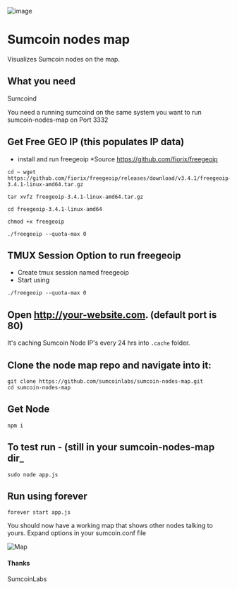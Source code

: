 ![image](https://miningpoolstats.stream/ico/sumcoin.png)


# Sumcoin nodes map

Visualizes Sumcoin nodes on the map.

## What you need

Sumcoind

You need a running sumcoind on the same system you want to run sumcoin-nodes-map on Port 3332 



## Get Free GEO IP (this populates IP data)

* install and run freegeoip   *Source https://github.com/fiorix/freegeoip
```
cd ~ wget https://github.com/fiorix/freegeoip/releases/download/v3.4.1/freegeoip-3.4.1-linux-amd64.tar.gz
```
```
tar xvfz freegeoip-3.4.1-linux-amd64.tar.gz
```
```
cd freegeoip-3.4.1-linux-amd64
```
```
chmod +x freegeoip
```
```
./freegeoip --quota-max 0
```

## TMUX Session Option to run freegeoip
* Create tmux session named freegeoip
* Start using 
```
./freegeoip --quota-max 0
```
## Open http://your-website.com. (default port is 80)

It's caching Sumcoin Node IP's every 24 hrs into `.cache` folder.



## Clone the node map repo and navigate into it:

```
git clone https://github.com/sumcoinlabs/sumcoin-nodes-map.git
cd sumcoin-nodes-map
```

## Get Node
```
npm i
```
## To test run - (still in your sumcoin-nodes-map dir_
```
sudo node app.js
```
## Run using forever
```
forever start app.js
```

You should now have a working map that shows other nodes talking to yours.  Expand options in your sumcoin.conf file


![Map](https://user-images.githubusercontent.com/51257210/66169341-4ba37180-e5fd-11e9-9069-24eae46dc2b6.png)
		


#### Thanks

SumcoinLabs
